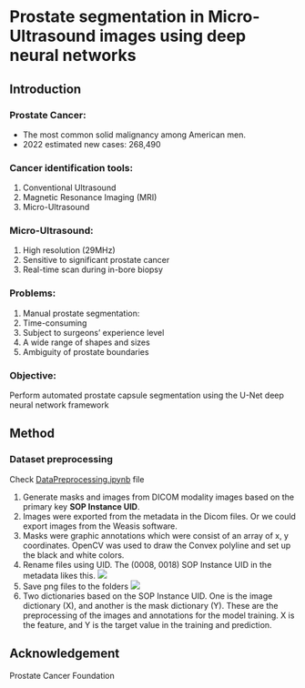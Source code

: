 # Prostate segmentation in Micro-Ultrasound images using deep neural networks

## Introduction
### Prostate Cancer: 
- The most common solid malignancy among American men.
- 2022 estimated new cases: 268,490

### Cancer identification tools: 
1. Conventional Ultrasound
2. Magnetic Resonance Imaging (MRI)
3. Micro-Ultrasound

### Micro-Ultrasound:
1. High resolution (29MHz)
2. Sensitive to significant prostate cancer
3. Real-time scan during in-bore biopsy

### Problems:
1. Manual prostate segmentation:
2. Time-consuming
3. Subject to surgeons’ experience level
4. A wide range of shapes and sizes
5. Ambiguity of prostate boundaries

### Objective:
Perform automated prostate capsule segmentation using the U-Net deep neural network framework

## Method
### Dataset preprocessing 
Check [DataPreprocessing.ipynb](https://github.com/guowenbin90/ProstateSegmentation/blob/main/DataPreprocessing.ipynb) file
1. Generate masks and images from DICOM modality images based on the primary key **SOP Instance UID**.
2. Images were exported from the metadata in the Dicom files. Or we could export images from the Weasis software.  
3. Masks were graphic annotations which were consist of an array of x, y coordinates. OpenCV was used to draw the Convex polyline and set up the black and white colors.
4. Rename files using UID. The (0008, 0018) SOP Instance UID in the metadata likes this. <img src="https://github.com/guowenbin90/ProstateSegmentation/blob/main/images/SOP%20Instance%20UID.JPG">
5. Save png files to the folders <img src="https://github.com/guowenbin90/ProstateSegmentation/blob/main/images/Exported%20images%20and%20masks.JPG">
6. Two dictionaries based on the SOP Instance UID. One is the image dictionary (X), and another is the mask dictionary (Y). These are the preprocessing of the images and annotations for the model training. X is the feature, and Y is the target value in the training and prediction.

## Acknowledgement
Prostate Cancer Foundation
